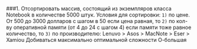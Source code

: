 ###1. Отсортировать массив, состоящий из экземпляров класса Notebook в количестве 5000 штук.
Условия для сортировки:
`1)` по цене. От 500 до 3000 долларов с шагом в 50
если цена равная, то
`2)` по кол-ву оперативной памяти (от 4 до 24 с шагом 4)
если памяти тоже равное количество, то 
`3)` по производителю:
Lenuvo > Asos > MacNote > Eser > Xamiou
Добиваться максимально оптимальной сложности О-большая